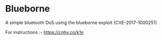# Blueborne

A simple bluetooth DoS using the blueborne exploit (CVE-2017-1000251)

For instructions :- https://cnhv.co/k1n
